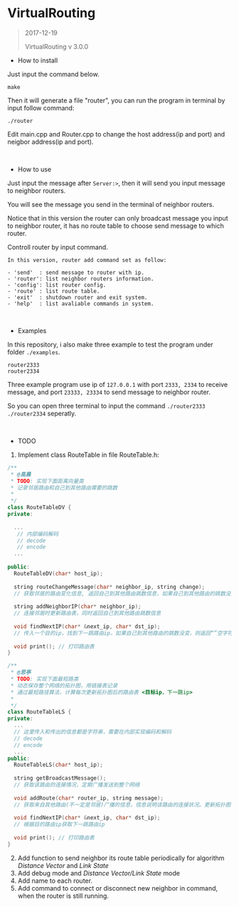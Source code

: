 # VirtualRouting

> 2017-12-19
>
> VirtualRouting v 3.0.0

- How to install

Just input the command below.

```
make
```
Then it will generate a file "router", you can run the program in terminal by input follow command:

```
./router
```

Edit main.cpp and Router.cpp to change the host address(ip and port) and neigbor address(ip and port).

</br>

- How to use

Just input the message after `Server:>`, then it will send you input message to neighbor routers.

You will see the message you send in the terminal of neighbor routers.

Notice that in this version the router can only broadcast message you input to neighbor router, it has no route table to choose send message to which router.

Controll router by input command.

```
In this version, router add command set as follow:

- 'send'  : send message to router with ip. 
- 'router': list neighbor routers information. 
- 'config': list router config. 
- 'route' : list route table. 
- 'exit'  : shutdown router and exit system. 
- 'help'  : list avaliable commands in system. 

```

</br>

- Examples

In this repository, i also make three example to test the program under folder `./examples`.


```
router2333
router2334
```


Three example program use ip of `127.0.0.1` with port `2333, 2334` to receive message, and port `23333, 23334` to send message to neighbor router.

So you can open three terminal to input the command `./router2333` `./router2334`  seperatly. 

 </br>

- TODO

1. Implement class RouteTable in file RouteTable.h:

```c++
/**
 * @高晨
 * TODO: 实现下面距离向量类
 * 记录邻居路由和自己到其他路由需要的跳数
 * 
 */
class RouteTableDV {
private:
  
  ...
   // 内部编码解码
   // decode  
   // encode  
  ...
  
public:
  RouteTableDV(char* host_ip); 
  
  string routeChangeMessage(char* neighbor_ip, string change); 
  // 获取邻居的路由变化信息, 返回自己到其他路由跳数信息，如果自己到其他路由的跳数没变，则返回“”空字符。
  
  string addNeighborIP(char* neighbor_ip); 
  // 连接邻居时更新路由表，同时返回自己到其他路由跳数信息
  
  void findNextIP(char* &next_ip, char* dst_ip); 
  // 传入一个目的ip，找到下一跳路由ip，如果自己到其他路由的跳数没变，则返回“”空字符。
  
  void print(); // 打印路由表
}

/**
 * @思亭
 * TODO: 实现下面最短路类
 * 动态保存整个网络的拓扑图，用链接表记录
 * 通过最短路径算法，计算每次更新拓扑图后的路由表 <目标ip，下一跳ip>
 *
 */
class RouteTableLS {
private:
  ...
  // 这里传入和传出的信息都是字符串，需要在内部实现编码和解码
  // decode
  // encode
  ...
public:
  RouteTableLS(char* host_ip); 
  
  string getBroadcastMessage();
  // 获取该路由的连接情况，定期广播发送到整个网络
  
  void addRoute(char* router_ip, string message);
  // 获取来自其他路由(不一定是邻居)广播的信息，信息说明该路由的连接状况。更新拓扑图，更新路由表。
  
  void findNextIP(char* &next_ip, char* dst_ip); 
  // 根据目的路由ip获取下一跳路由ip
  
  void print(); // 打印路由表
}
```

2. Add function to send neighbor its route table periodically for algorithm *Distance Vector* and *Link State*
3. Add debug mode and *Distance Vector/Link State* mode
4. Add name to each router.
5. Add command to connect or disconnect new neighbor in command, when the router is still running.